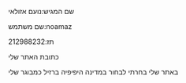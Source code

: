 שם המגיש:נועם אזולאי

שם משתמש:noamaz

תז:212988232

כתובת האתר שלי

באתר שלי בחרתי לבחור במדינה היפיפיה ברזיל כמבוגר שלי
